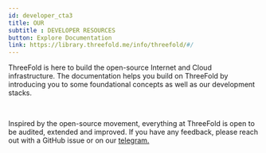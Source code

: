 ```yaml
---
id: developer_cta3
title: OUR  
subtitle : DEVELOPER RESOURCES
button: Explore Documentation
link: https://library.threefold.me/info/threefold/#/
---
```

ThreeFold is here to build the open-source Internet and Cloud infrastructure. 
The documentation helps you build on ThreeFold by introducing you to some foundational concepts as well as our  development stacks.

<br>

Inspired by the open-source movement, everything at ThreeFold is open to be audited, extended and improved. If you have any feedback, please reach out with a GitHub issue or on our [telegram.](https://t.me/threefoldnews)



